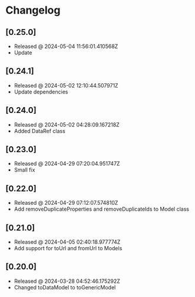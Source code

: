 # Changelog

## [0.25.0]

- Released @ 2024-05-04 11:56:01.410568Z
- Update

## [0.24.1]

- Released @ 2024-05-02 12:10:44.507971Z
- Update dependencies

## [0.24.0]

- Released @ 2024-05-02 04:28:09.167218Z
- Added DataRef class

## [0.23.0]

- Released @ 2024-04-29 07:20:04.951747Z
- Small fix

## [0.22.0]

- Released @ 2024-04-29 07:12:07.574810Z
- Add removeDuplicateProperties and removeDuplicateIds to Model class

## [0.21.0]

- Released @ 2024-04-05 02:40:18.977774Z
- Add support for toUrl and fromUrl to Models

## [0.20.0]

- Released @ 2024-03-28 04:52:46.175292Z
- Changed toDataModel to toGenericModel
